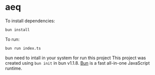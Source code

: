 # aeq

To install dependencies:

```bash
bun install
```

To run:

```bash
bun run index.ts
```
bun need to intall in your system for run this project
This project was created using `bun init` in bun v1.1.8. [Bun](https://bun.sh) is a fast all-in-one JavaScript runtime.
